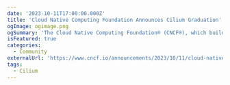 ```yaml
---
date: '2023-10-11T17:00:00.000Z'
title: 'Cloud Native Computing Foundation Announces Cilium Graduation'
ogImage: ogimage.png
ogSummary: 'The Cloud Native Computing Foundation® (CNCF®), which builds sustainable ecosystems for cloud native software, announce the graduation of Cilium.'
isFeatured: true
categories:
  - Community
externalUrl: 'https://www.cncf.io/announcements/2023/10/11/cloud-native-computing-foundation-announces-cilium-graduation/'
tags:
  - Cilium
---
```

